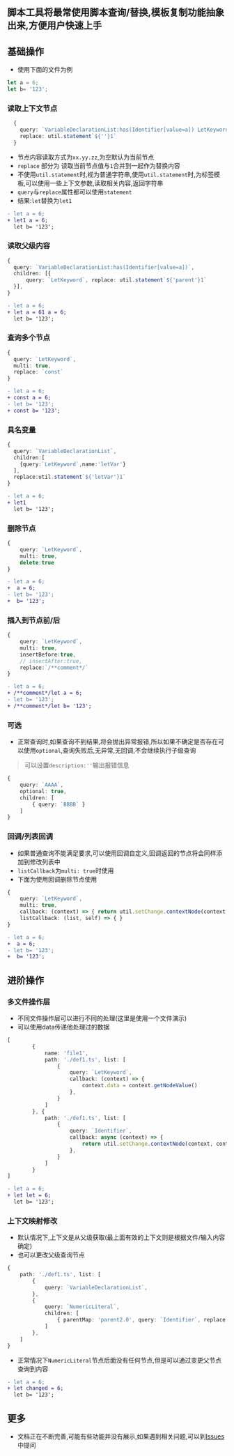 脚本工具将最常使用脚本查询/替换,模板复制功能抽象出来,方便用户快速上手
---
## 基础操作
- 使用下面的文件为例
```ts
let a = 6;
let b= '123';
```

### 读取上下文节点
```ts
  {
    query: `VariableDeclarationList:has(Identifier[value=a]) LetKeyword`,
    replace: util.statement`${''}1`
  }
```
- 节点内容读取方式为`xx.yy.zz`,为空默认为当前节点
- `replace` 部分为 读取当前节点值与`1`合并到一起作为替换内容
- 不使用`util.statement`时,视为普通字符串,使用`util.statement`时,为标签模板,可以使用一些上下文参数,读取相关内容,返回字符串
- `query`与`replace`属性都可以使用`statement`
- 结果:`let`替换为`let1`

```diff
- let a = 6;
+ let1 a = 6;
  let b= '123';
```

### 读取父级内容
```ts
{
  query: `VariableDeclarationList:has(Identifier[value=a])`,
  children: [{
      query: `LetKeyword`, replace: util.statement`${'parent'}1`
  }],
}
```
```diff
- let a = 6;
+ let a = 61 a = 6;
  let b= '123';
```

### 查询多个节点
```ts
{
  query: `LetKeyword`,
  multi: true,
  replace: `const`
}
```
```diff
- let a = 6;
+ const a = 6;
- let b= '123';
+ const b= '123';
```

### 具名变量
```ts
{
  query: `VariableDeclarationList`,
  children:[
    {query:`LetKeyword`,name:'letVar'}
  ],
  replace:util.statement`${'letVar'}1`
}
```

```diff
- let a = 6;
+ let1
  let b= '123';
```

### 删除节点
```ts
{
    query: `LetKeyword`,
    multi: true,
    delete:true
}
```
```diff
- let a = 6;
+  a = 6;
- let b= '123';
+  b= '123';
```

### 插入到节点前/后
```ts
{
    query: `LetKeyword`,
    multi: true,
    insertBefore:true,
    // insertAfter:true,
    replace:`/**comment*/`
}
```
```diff
- let a = 6;
+ /**comment*/let a = 6;
- let b= '123';
+ /**comment*/let b= '123';
```

### 可选
- 正常查询时,如果查询不到结果,将会抛出异常报错,所以如果不确定是否存在可以使用`optional`,查询失败后,无异常,无回调,不会继续执行子级查询
> 可以设置`description:''`输出报错信息
```ts
{
    query: `AAAA`,
    optional: true,
    children: [
        { query: `BBBB` }
    ]
}
```

### 回调/列表回调
- 如果普通查询不能满足要求,可以使用回调自定义,回调返回的节点将会同样添加到修改列表中
- `listCallback`为`multi: true`时使用
- 下面为使用回调删除节点使用

```ts
{
    query: `LetKeyword`,
    multi: true,
    callback: (context) => { return util.setChange.contextNode(context,'')},
    listCallback: (list, self) => { }
}
```
```diff
- let a = 6;
+  a = 6;
- let b= '123';
+  b= '123';
```

## 进阶操作

### 多文件操作层
- 不同文件操作层可以进行不同的处理(这里是使用一个文件演示)
- 可以使用data传递他处理过的数据

```ts
[
        {
            name: 'file1',
            path: './def1.ts', list: [
                {
                    query: `LetKeyword`,
                    callback: (context) => {
                        context.data = context.getNodeValue()
                    },
                }
            ]
        }, {
            path: './def1.ts', list: [
                {
                    query: `Identifier`,
                    callback: async (context) => {
                        return util.setChange.contextNode(context, context.getContext('root.file1.0').data)
                    },
                }
            ]
        }
]
```
```diff
- let a = 6;
+ let let = 6;
  let b= '123';
```

### 上下文映射修改
- 默认情况下,上下文是从父级获取(最上面有效的上下文则是根据文件/输入内容确定)
- 也可以更改父级查询节点

```ts
{
    path: './def1.ts', list: [
        {
            query: `VariableDeclarationList`,
        },
        {
            query: `NumericLiteral`,
            children: [
                { parentMap: 'parent2.0', query: `Identifier`, replace: `changed` }
            ]
        },
    ]
}
```
- 正常情况下`NumericLiteral`节点后面没有任何节点,但是可以通过变更父节点查询到内容

```diff
- let a = 6;
+ let changed = 6;
  let b= '123';
```


## 更多
- 文档正在不断完善,可能有些功能并没有展示,如果遇到相关问题,可以到[Issues](https://github.com/wszgrcy/code-recycle/issues)中提问
